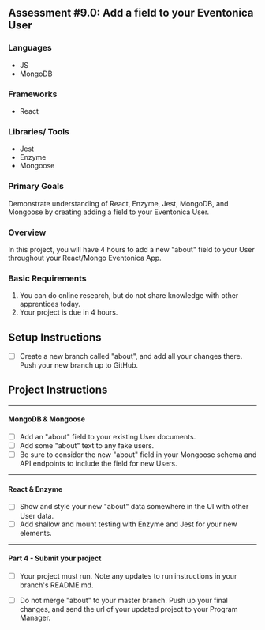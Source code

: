 ## Assessment #9.0: Add a field to your Eventonica User

### Languages
- JS
- MongoDB

### Frameworks
- React

### Libraries/ Tools
- Jest
- Enzyme
- Mongoose

### Primary Goals
Demonstrate understanding of React, Enzyme, Jest, MongoDB, and Mongoose by creating adding a field to your Eventonica User.

### Overview
In this project, you will have 4 hours to add a new "about" field to your User throughout your React/Mongo Eventonica App.

### Basic Requirements
1. You can do online research, but do not share knowledge with other apprentices today.
2. Your project is due in 4 hours.

## Setup Instructions
- [ ] Create a new branch called "about", and add all your changes there. Push your new branch up to GitHub.

## Project Instructions
-----

#### MongoDB & Mongoose

- [ ] Add an "about" field to your existing User documents.
- [ ] Add some "about" text to any fake users.
- [ ] Be sure to consider the new "about" field in your Mongoose schema and API endpoints to include the field for new Users. 

-----

#### React & Enzyme

- [ ] Show and style your new "about" data somewhere in the UI with other User data.
- [ ] Add shallow and mount testing with Enzyme and Jest for your new elements.

-----

#### Part 4 - Submit your project

- [ ] Your project must run. Note any updates to run instructions in your branch's README.md.
- [ ] Do not merge "about" to your master branch.  Push up your final changes, and send the url of your updated project to your Program Manager.

